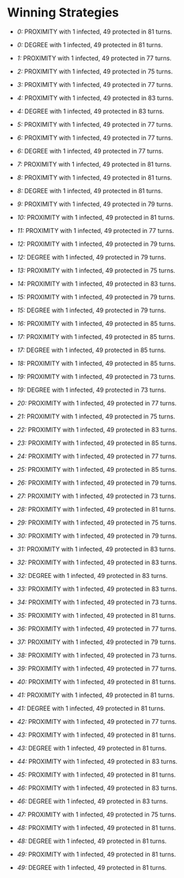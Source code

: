# Winning Strategies

* _0:_ PROXIMITY with 1 infected, 49 protected in 81 turns.


* _0:_ DEGREE with 1 infected, 49 protected in 81 turns.


* _1:_ PROXIMITY with 1 infected, 49 protected in 77 turns.


* _2:_ PROXIMITY with 1 infected, 49 protected in 75 turns.


* _3:_ PROXIMITY with 1 infected, 49 protected in 77 turns.


* _4:_ PROXIMITY with 1 infected, 49 protected in 83 turns.


* _4:_ DEGREE with 1 infected, 49 protected in 83 turns.


* _5:_ PROXIMITY with 1 infected, 49 protected in 77 turns.


* _6:_ PROXIMITY with 1 infected, 49 protected in 77 turns.


* _6:_ DEGREE with 1 infected, 49 protected in 77 turns.


* _7:_ PROXIMITY with 1 infected, 49 protected in 81 turns.


* _8:_ PROXIMITY with 1 infected, 49 protected in 81 turns.


* _8:_ DEGREE with 1 infected, 49 protected in 81 turns.


* _9:_ PROXIMITY with 1 infected, 49 protected in 79 turns.


* _10:_ PROXIMITY with 1 infected, 49 protected in 81 turns.


* _11:_ PROXIMITY with 1 infected, 49 protected in 77 turns.


* _12:_ PROXIMITY with 1 infected, 49 protected in 79 turns.


* _12:_ DEGREE with 1 infected, 49 protected in 79 turns.


* _13:_ PROXIMITY with 1 infected, 49 protected in 75 turns.


* _14:_ PROXIMITY with 1 infected, 49 protected in 83 turns.


* _15:_ PROXIMITY with 1 infected, 49 protected in 79 turns.


* _15:_ DEGREE with 1 infected, 49 protected in 79 turns.


* _16:_ PROXIMITY with 1 infected, 49 protected in 85 turns.


* _17:_ PROXIMITY with 1 infected, 49 protected in 85 turns.


* _17:_ DEGREE with 1 infected, 49 protected in 85 turns.


* _18:_ PROXIMITY with 1 infected, 49 protected in 85 turns.


* _19:_ PROXIMITY with 1 infected, 49 protected in 73 turns.


* _19:_ DEGREE with 1 infected, 49 protected in 73 turns.


* _20:_ PROXIMITY with 1 infected, 49 protected in 77 turns.


* _21:_ PROXIMITY with 1 infected, 49 protected in 75 turns.


* _22:_ PROXIMITY with 1 infected, 49 protected in 83 turns.


* _23:_ PROXIMITY with 1 infected, 49 protected in 85 turns.


* _24:_ PROXIMITY with 1 infected, 49 protected in 77 turns.


* _25:_ PROXIMITY with 1 infected, 49 protected in 85 turns.


* _26:_ PROXIMITY with 1 infected, 49 protected in 79 turns.


* _27:_ PROXIMITY with 1 infected, 49 protected in 73 turns.


* _28:_ PROXIMITY with 1 infected, 49 protected in 81 turns.


* _29:_ PROXIMITY with 1 infected, 49 protected in 75 turns.


* _30:_ PROXIMITY with 1 infected, 49 protected in 79 turns.


* _31:_ PROXIMITY with 1 infected, 49 protected in 83 turns.


* _32:_ PROXIMITY with 1 infected, 49 protected in 83 turns.


* _32:_ DEGREE with 1 infected, 49 protected in 83 turns.


* _33:_ PROXIMITY with 1 infected, 49 protected in 83 turns.


* _34:_ PROXIMITY with 1 infected, 49 protected in 73 turns.


* _35:_ PROXIMITY with 1 infected, 49 protected in 81 turns.


* _36:_ PROXIMITY with 1 infected, 49 protected in 77 turns.


* _37:_ PROXIMITY with 1 infected, 49 protected in 79 turns.


* _38:_ PROXIMITY with 1 infected, 49 protected in 73 turns.


* _39:_ PROXIMITY with 1 infected, 49 protected in 77 turns.


* _40:_ PROXIMITY with 1 infected, 49 protected in 81 turns.


* _41:_ PROXIMITY with 1 infected, 49 protected in 81 turns.


* _41:_ DEGREE with 1 infected, 49 protected in 81 turns.


* _42:_ PROXIMITY with 1 infected, 49 protected in 77 turns.


* _43:_ PROXIMITY with 1 infected, 49 protected in 81 turns.


* _43:_ DEGREE with 1 infected, 49 protected in 81 turns.


* _44:_ PROXIMITY with 1 infected, 49 protected in 83 turns.


* _45:_ PROXIMITY with 1 infected, 49 protected in 81 turns.


* _46:_ PROXIMITY with 1 infected, 49 protected in 83 turns.


* _46:_ DEGREE with 1 infected, 49 protected in 83 turns.


* _47:_ PROXIMITY with 1 infected, 49 protected in 75 turns.


* _48:_ PROXIMITY with 1 infected, 49 protected in 81 turns.


* _48:_ DEGREE with 1 infected, 49 protected in 81 turns.


* _49:_ PROXIMITY with 1 infected, 49 protected in 81 turns.


* _49:_ DEGREE with 1 infected, 49 protected in 81 turns.


